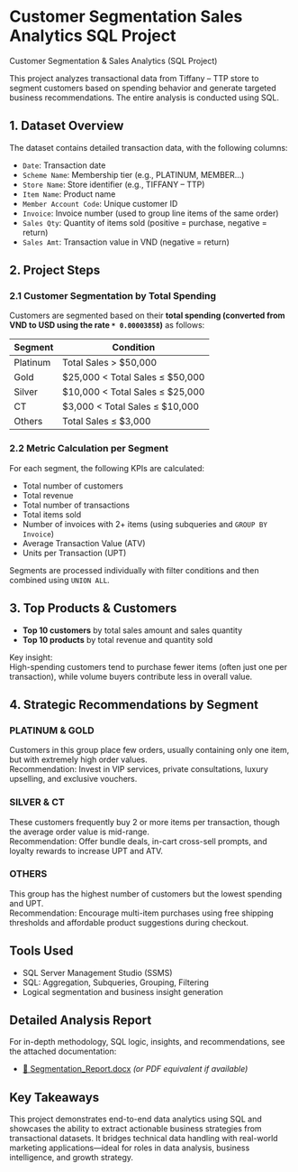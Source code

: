 # Customer Segmentation Sales Analytics SQL Project
Customer Segmentation & Sales Analytics (SQL Project)

This project analyzes transactional data from Tiffany – TTP store to segment customers based on spending behavior and generate targeted business recommendations. The entire analysis is conducted using SQL.



## 1. Dataset Overview

The dataset contains detailed transaction data, with the following columns:

- `Date`: Transaction date  
- `Scheme Name`: Membership tier (e.g., PLATINUM, MEMBER…)  
- `Store Name`: Store identifier (e.g., TIFFANY – TTP)  
- `Item Name`: Product name  
- `Member Account Code`: Unique customer ID  
- `Invoice`: Invoice number (used to group line items of the same order)  
- `Sales Qty`: Quantity of items sold (positive = purchase, negative = return)  
- `Sales Amt`: Transaction value in VND (negative = return)



## 2. Project Steps

### 2.1 Customer Segmentation by Total Spending

Customers are segmented based on their **total spending (converted from VND to USD using the rate `* 0.00003858`)** as follows:

| Segment   | Condition                          |
|-----------|------------------------------------|
| Platinum  | Total Sales > $50,000              |
| Gold      | $25,000 < Total Sales ≤ $50,000    |
| Silver    | $10,000 < Total Sales ≤ $25,000    |
| CT        | $3,000 < Total Sales ≤ $10,000     |
| Others    | Total Sales ≤ $3,000               |

### 2.2 Metric Calculation per Segment

For each segment, the following KPIs are calculated:

- Total number of customers  
- Total revenue  
- Total number of transactions  
- Total items sold  
- Number of invoices with 2+ items (using subqueries and `GROUP BY Invoice`)  
- Average Transaction Value (ATV)  
- Units per Transaction (UPT)

Segments are processed individually with filter conditions and then combined using `UNION ALL`.



## 3. Top Products & Customers

- **Top 10 customers** by total sales amount and sales quantity  
- **Top 10 products** by total revenue and quantity sold  

Key insight:  
High-spending customers tend to purchase fewer items (often just one per transaction), while volume buyers contribute less in overall value.



## 4. Strategic Recommendations by Segment

### PLATINUM & GOLD  
Customers in this group place few orders, usually containing only one item, but with extremely high order values.  
Recommendation: Invest in VIP services, private consultations, luxury upselling, and exclusive vouchers.

### SILVER & CT  
These customers frequently buy 2 or more items per transaction, though the average order value is mid-range.  
Recommendation: Offer bundle deals, in-cart cross-sell prompts, and loyalty rewards to increase UPT and ATV.

### OTHERS  
This group has the highest number of customers but the lowest spending and UPT.  
Recommendation: Encourage multi-item purchases using free shipping thresholds and affordable product suggestions during checkout.



## Tools Used

- SQL Server Management Studio (SSMS)  
- SQL: Aggregation, Subqueries, Grouping, Filtering  
- Logical segmentation and business insight generation



## Detailed Analysis Report

For in-depth methodology, SQL logic, insights, and recommendations, see the attached documentation:

- [📘 Segmentation_Report.docx](https://docs.google.com/document/d/1vzuOX72GmYidHZQ36gwCPaflaa-RSb3FPOyTlQHCY8U/edit?tab=t.0) *(or PDF equivalent if available)*



## Key Takeaways

This project demonstrates end-to-end data analytics using SQL and showcases the ability to extract actionable business strategies from transactional datasets. It bridges technical data handling with real-world marketing applications—ideal for roles in data analysis, business intelligence, and growth strategy.
